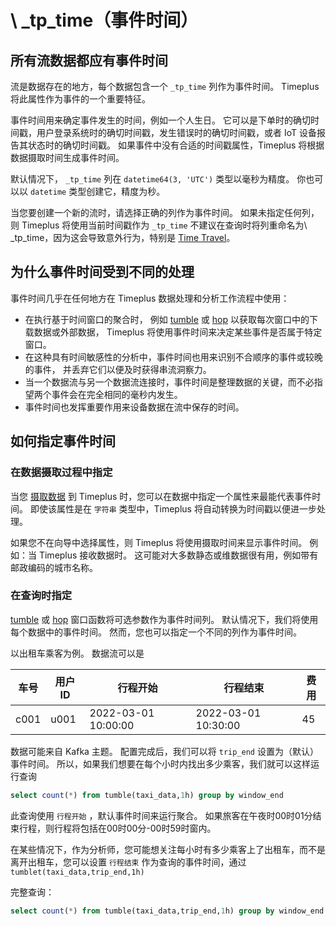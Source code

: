 # \ _tp_time（事件时间）

## 所有流数据都应有事件时间

流是数据存在的地方，每个数据包含一个 `_tp_time` 列作为事件时间。 Timeplus 将此属性作为事件的一个重要特征。

事件时间用来确定事件发生的时间，例如一个人生日。 它可以是下单时的确切时间戳，用户登录系统时的确切时间戳，发生错误时的确切时间戳，或者 IoT 设备报告其状态时的确切时间戳。 如果事件中没有合适的时间戳属性，Timeplus 将根据数据摄取时间生成事件时间。

默认情况下， `_tp_time` 列在 `datetime64(3, 'UTC')` 类型以毫秒为精度。 你也可以以 `datetime` 类型创建它，精度为秒。

当您要创建一个新的流时，请选择正确的列作为事件时间。 如果未指定任何列，则 Timeplus 将使用当前时间戳作为 `_tp_time` 不建议在查询时将列重命名为\ _tp_time，因为这会导致意外行为，特别是 [Time Travel](usecases#s-time-travel)。

## 为什么事件时间受到不同的处理

事件时间几乎在任何地方在 Timeplus 数据处理和分析工作流程中使用：

- 在执行基于时间窗口的聚合时， 例如 [tumble](functions_for_streaming#tumble) 或 [hop](functions_for_streaming#hop) 以获取每次窗口中的下载数据或外部数据， Timeplus 将使用事件时间来决定某些事件是否属于特定窗口。
- 在这种具有时间敏感性的分析中，事件时间也用来识别不合顺序的事件或较晚的事件， 并丢弃它们以便及时获得串流洞察力。
- 当一个数据流与另一个数据流连接时，事件时间是整理数据的关键，而不必指望两个事件会在完全相同的毫秒内发生。
- 事件时间也发挥重要作用来设备数据在流中保存的时间。

## 如何指定事件时间

### 在数据摄取过程中指定

当您 [摄取数据](ingestion) 到 Timeplus 时，您可以在数据中指定一个属性来最能代表事件时间。 即使该属性是在 `字符串` 类型中，Timeplus 将自动转换为时间戳以便进一步处理。

如果您不在向导中选择属性，则 Timeplus 将使用摄取时间来显示事件时间。 例如：当 Timeplus 接收数据时。 这可能对大多数静态或维数据很有用，例如带有邮政编码的城市名称。

### 在查询时指定

[tumble](functions_for_streaming#tumble) 或 [hop](functions_for_streaming#hop) 窗口函数将可选参数作为事件时间列。 默认情况下，我们将使用每个数据中的事件时间。 然而，您也可以指定一个不同的列作为事件时间。

以出租车乘客为例。 数据流可以是

| 车号   | 用户ID | 行程开始                | 行程结束                | 费用 |
| ---- | ---- | ------------------- | ------------------- | -- |
| c001 | u001 | 2022-03-01 10:00:00 | 2022-03-01 10:30:00 | 45 |

数据可能来自 Kafka 主题。 配置完成后，我们可以将 `trip_end` 设置为（默认）事件时间。 所以，如果我们想要在每个小时内找出多少乘客，我们就可以这样运行查询

```sql
select count(*) from tumble(taxi_data,1h) group by window_end
```

此查询使用 `行程开始` ，默认事件时间来运行聚合。 如果旅客在午夜时00时01分结束行程，则行程将包括在00时00分-00时59时窗内。

在某些情况下，作为分析师，您可能想关注每小时有多少乘客上了出租车，而不是离开出租车，您可以设置 `行程结束` 作为查询的事件时间，通过 `tumblet(taxi_data,trip_end,1h)`

完整查询：

```sql
select count(*) from tumble(taxi_data,trip_end,1h) group by window_end
```
